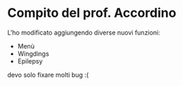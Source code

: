 # Compito del prof. Accordino

L'ho modificato aggiungendo diverse nuovi funzioni:
- Menù
- Wingdings
- Epilepsy

devo solo fixare molti bug :(
